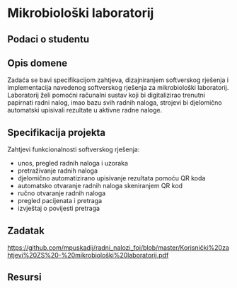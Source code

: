 # Mikrobiološki laboratorij

## Podaci o studentu

## Opis domene

Zadaća se bavi specifikacijom zahtjeva, dizajniranjem softverskog rješenja i implementacija navedenog softverskog rješenja za mikrobiološki laboratorij. Laboratorij želi pomoćni računalni sustav koji bi digitalizirao trenutni papirnati radni nalog, imao bazu svih radnih naloga, strojevi bi djelomično automatski upisivali rezultate u aktivne radne naloge. 


## Specifikacija projekta

Zahtjevi funkcionalnosti softverskog rješenja:
- unos, pregled radnih naloga i uzoraka
- pretraživanje radnih naloga
- djelomično automatizirano upisivanje rezultata pomoću QR koda
- automatsko otvaranje radnih naloga skeniranjem QR kod
- ručno otvaranje radnih naloga
- pregled pacijenata i pretraga
- izvještaj o povijesti pretraga

## Zadatak
https://github.com/mpuskadij/radni_nalozi_foi/blob/master/Korisnički%20zahtjevi%20ZS%20-%20mikrobiološki%20laboratorij.pdf
## Resursi
